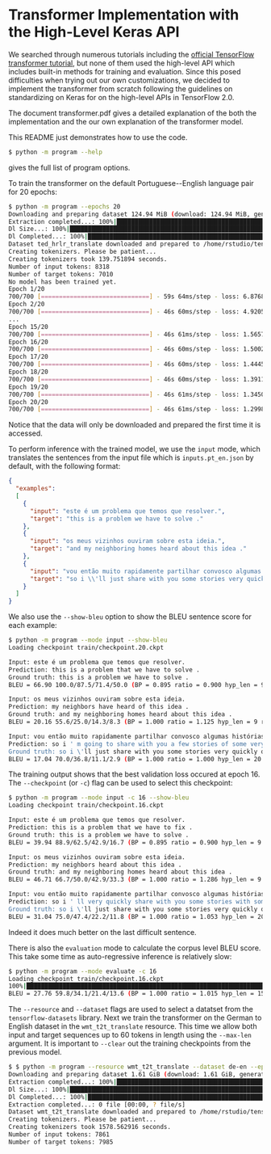 # Transformer Implementation with the High-Level Keras API

We searched through numerous tutorials including the [official 
TensorFlow transformer tutorial](https://www.tensorflow.org/tutorials/text/transformer "Transformer model for language understanding"),
but none of them used the high-level API which includes built-in methods for 
training and evaluation. Since this posed difficulties
when trying out our own customizations, we decided to implement the transformer 
from scratch following the guidelines on standardizing on Keras for on the 
high-level APIs in TensorFlow 2.0.

The document transformer.pdf gives a detailed explanation of the both the implementation
and the our own explanation of the transformer model.

This README just demonstrates how to use the code.

```bash
$ python -m program --help
```

gives the full list of program options. 

To train the transformer on the default Portuguese--English language pair 
for 20 epochs:

```bash
$ python -m program --epochs 20
Downloading and preparing dataset 124.94 MiB (download: 124.94 MiB, generated: Unknown size, total: 124.94 MiB) to /home/rstudio/tensorflow_datasets/ted_hrlr_translate/pt_to_en/1.0.0...
Extraction completed...: 100%|███████████████████████████████████████████████████████████████████████████████████████████████████████████████████████████████| 1/1 [00:04<00:00,  4.46s/ file]
Dl Size...: 100%|█████████████████████████████████████████████████████████████████████████████████████████████████████████████████████████████████████████| 124/124 [00:04<00:00, 27.79 MiB/s]
Dl Completed...: 100%|████████████████████████████████████████████████████████████████████████████████████████████████████████████████████████████████████████| 1/1 [00:04<00:00,  4.46s/ url]
Dataset ted_hrlr_translate downloaded and prepared to /home/rstudio/tensorflow_datasets/ted_hrlr_translate/pt_to_en/1.0.0. Subsequent calls will reuse this data.                             
Creating tokenizers. Please be patient...                                                                                                                                                     
Creating tokenizers took 139.751894 seconds.
Number of input tokens: 8318
Number of target tokens: 7010
No model has been trained yet.
Epoch 1/20
700/700 [==============================] - 59s 64ms/step - loss: 6.8768 - accuracy: 0.1205 - val_loss: 5.3334 - val_accuracy: 0.2132
Epoch 2/20
700/700 [==============================] - 46s 60ms/step - loss: 4.9205 - accuracy: 0.2521 - val_loss: 4.6257 - val_accuracy: 0.2788
...
Epoch 15/20
700/700 [==============================] - 46s 61ms/step - loss: 1.5657 - accuracy: 0.6654 - val_loss: 2.2668 - val_accuracy: 0.6082
Epoch 16/20
700/700 [==============================] - 46s 60ms/step - loss: 1.5002 - accuracy: 0.6753 - val_loss: 2.2611 - val_accuracy: 0.6082
Epoch 17/20
700/700 [==============================] - 46s 60ms/step - loss: 1.4445 - accuracy: 0.6837 - val_loss: 2.2658 - val_accuracy: 0.6071
Epoch 18/20
700/700 [==============================] - 46s 60ms/step - loss: 1.3911 - accuracy: 0.6912 - val_loss: 2.2745 - val_accuracy: 0.6082
Epoch 19/20
700/700 [==============================] - 46s 61ms/step - loss: 1.3450 - accuracy: 0.6991 - val_loss: 2.2885 - val_accuracy: 0.6105
Epoch 20/20
700/700 [==============================] - 46s 61ms/step - loss: 1.2998 - accuracy: 0.7059 - val_loss: 2.3034 - val_accuracy: 0.6133
```

Notice that the data will only be downloaded and prepared the first time it is accessed.

To perform inference with the trained model, we use the `input` mode, which 
translates the sentences from the input file which is `inputs.pt_en.json` by
default, with the following format:

```json
{
  "examples":
  [
    {
      "input": "este é um problema que temos que resolver.",
      "target": "this is a problem we have to solve ."
    },
    {
      "input": "os meus vizinhos ouviram sobre esta ideia.",
      "target": "and my neighboring homes heard about this idea ."
    },
    {
      "input": "vou então muito rapidamente partilhar convosco algumas histórias de algumas coisas mágicas que aconteceram.",
      "target": "so i \\'ll just share with you some stories very quickly of some magical things that have happened ."
    }
  ]
}
```

We also use the `--show-bleu` option to show the BLEU sentence score for each example:

```bash
$ python -m program --mode input --show-bleu
Loading checkpoint train/checkpoint.20.ckpt

Input: este é um problema que temos que resolver.
Prediction: this is a problem that we have to solve .
Ground truth: this is a problem we have to solve .
BLEU = 66.90 100.0/87.5/71.4/50.0 (BP = 0.895 ratio = 0.900 hyp_len = 9 ref_len = 10)

Input: os meus vizinhos ouviram sobre esta ideia.
Prediction: my neighbors have heard of this idea .
Ground truth: and my neighboring homes heard about this idea .
BLEU = 20.16 55.6/25.0/14.3/8.3 (BP = 1.000 ratio = 1.125 hyp_len = 9 ref_len = 8)

Input: vou então muito rapidamente partilhar convosco algumas histórias de algumas coisas mágicas que aconteceram.
Prediction: so i ' m going to share with you a few stories of some very magical things that happened .
Ground truth: so i \'ll just share with you some stories very quickly of some magical things that have happened .
BLEU = 17.04 70.0/36.8/11.1/2.9 (BP = 1.000 ratio = 1.000 hyp_len = 20 ref_len = 20)
```

The training output shows that the best validation loss occured at epoch 16.
The `--checkpoint` (or `-c`) flag can be used to select this checkpoint:

```bash
$ python -m program --mode input -c 16 --show-bleu
Loading checkpoint train/checkpoint.16.ckpt

Input: este é um problema que temos que resolver.
Prediction: this is a problem that we have to fix .
Ground truth: this is a problem we have to solve .
BLEU = 39.94 88.9/62.5/42.9/16.7 (BP = 0.895 ratio = 0.900 hyp_len = 9 ref_len = 10)

Input: os meus vizinhos ouviram sobre esta ideia.
Prediction: my neighbors heard about this idea .
Ground truth: and my neighboring homes heard about this idea .
BLEU = 46.71 66.7/50.0/42.9/33.3 (BP = 1.000 ratio = 1.286 hyp_len = 9 ref_len = 7)

Input: vou então muito rapidamente partilhar convosco algumas histórias de algumas coisas mágicas que aconteceram.
Prediction: so i ' ll very quickly share with you some stories with some very magical things that happened .
Ground truth: so i \'ll just share with you some stories very quickly of some magical things that have happened .
BLEU = 31.04 75.0/47.4/22.2/11.8 (BP = 1.000 ratio = 1.053 hyp_len = 20 ref_len = 19)
```

Indeed it does much better on the last difficult sentence. 

There is also the `evaluation` mode to calculate the corpus level BLEU 
score. This take some time as auto-regressive inference is relatively slow:

```bash
$ python -m program --mode evaluate -c 16
Loading checkpoint train/checkpoint.16.ckpt
100%|█████████████████████████████████████████████████████████████████████████████████████████████████████████████████████████████████████████████████████| 1193/1193 [29:09<00:00,  1.47s/it]
BLEU = 27.76 59.8/34.1/21.4/13.6 (BP = 1.000 ratio = 1.015 hyp_len = 15804 ref_len = 15563)
```

The `--resource` and `--dataset` flags are used to select a datatset from the
`tensorflow-datasets` library. Next we train the transformer on the German to 
English dataset in the `wmt_t2t_translate` resource.  This time we allow both
input and target sequences up to 60 tokens in length using the `--max-len` 
argument. It is important to `--clear` out the training checkpoints from the previous 
model.

```bash
$ $ python -m program --resource wmt_t2t_translate --dataset de-en --epochs 20 --max-len 60 --clear
Downloading and preparing dataset 1.61 GiB (download: 1.61 GiB, generated: Unknown size, total: 1.61 GiB) to /home/rstudio/tensorflow_datasets/wmt_t2t_translate/de-en/1.0.0...               
Extraction completed...: 100%|████████████████████████████████████████████████████████████████████████████████████████████████████████████████████████████| 4/4 [1:01:21<00:00, 920.44s/ file]
Dl Size...: 100%|█████████████████████████████████████████████████████████████████████████████████████████████████████████████████████████████████████| 1645/1645 [1:01:21<00:00,  2.24s/ MiB]
Dl Completed...: 100%|█████████████████████████████████████████████████████████████████████████████████████████████████████████████████████████████████████| 4/4 [1:01:21<00:00, 920.44s/ url]
Extraction completed...: 0 file [00:00, ? file/s]
Dataset wmt_t2t_translate downloaded and prepared to /home/rstudio/tensorflow_datasets/wmt_t2t_translate/de-en/1.0.0. Subsequent calls will reuse this data.                                  
Creating tokenizers. Please be patient...
Creating tokenizers took 1578.562916 seconds.
Number of input tokens: 7861
Number of target tokens: 7985

```
